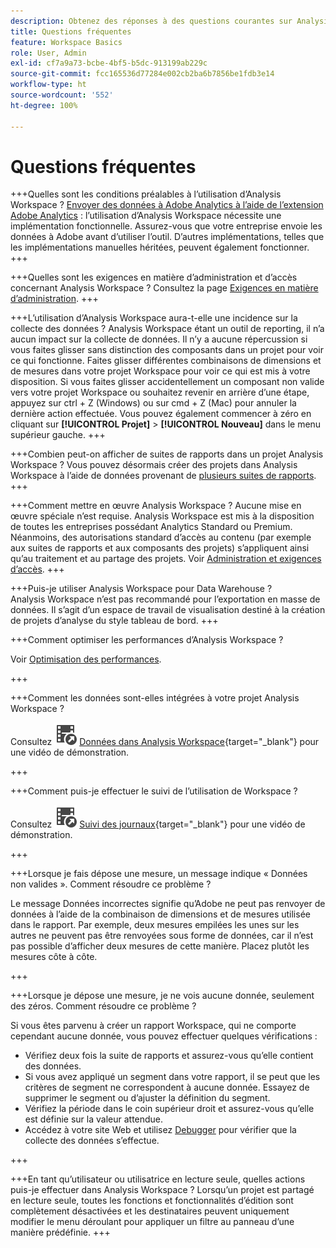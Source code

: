```yaml
---
description: Obtenez des réponses à des questions courantes sur Analysis Workspace.
title: Questions fréquentes
feature: Workspace Basics
role: User, Admin
exl-id: cf7a9a73-bcbe-4bf5-b5dc-913199ab229c
source-git-commit: fcc165536d77284e002cb2ba6b7856be1fdb3e14
workflow-type: ht
source-wordcount: '552'
ht-degree: 100%

---
```


# Questions fréquentes

+++Quelles sont les conditions préalables à l’utilisation d’Analysis Workspace ?
[Envoyer des données à Adobe Analytics à l’aide de l’extension Adobe Analytics](/help/implement/launch/validate-publish-prod.md) : l’utilisation d’Analysis Workspace nécessite une implémentation fonctionnelle. Assurez-vous que votre entreprise envoie les données à Adobe avant d’utiliser l’outil. D’autres implémentations, telles que les implémentations manuelles héritées, peuvent également fonctionner.
+++

+++Quelles sont les exigences en matière d’administration et d’accès concernant Analysis Workspace ?
Consultez la page [Exigences en matière d’administration](/help/analyze/analysis-workspace/workspace-faq/frequently-asked-questions-analysis-workspace.md).
+++

+++L’utilisation d’Analysis Workspace aura-t-elle une incidence sur la collecte des données ?
Analysis Workspace étant un outil de reporting, il n’a aucun impact sur la collecte de données. Il n’y a aucune répercussion si vous faites glisser sans distinction des composants dans un projet pour voir ce qui fonctionne. Faites glisser différentes combinaisons de dimensions et de mesures dans votre projet Workspace pour voir ce qui est mis à votre disposition. Si vous faites glisser accidentellement un composant non valide vers votre projet Workspace ou souhaitez revenir en arrière d’une étape, appuyez sur ctrl + Z (Windows) ou sur cmd + Z (Mac) pour annuler la dernière action effectuée. Vous pouvez également commencer à zéro en cliquant sur **[!UICONTROL Projet]** > **[!UICONTROL Nouveau]** dans le menu supérieur gauche.
+++

+++Combien peut-on afficher de suites de rapports dans un projet Analysis Workspace ?
Vous pouvez désormais créer des projets dans Analysis Workspace à l’aide de données provenant de [plusieurs suites de rapports](/help/analyze/analysis-workspace/build-workspace-project/multiple-report-suites.md).
+++

+++Comment mettre en œuvre Analysis Workspace ?
Aucune mise en œuvre spéciale n’est requise. Analysis Workspace est mis à la disposition de toutes les entreprises possédant Analytics Standard ou Premium. Néanmoins, des autorisations standard d’accès au contenu (par exemple aux suites de rapports et aux composants des projets) s’appliquent ainsi qu’au traitement et au partage des projets. Voir [Administration et exigences d’accès](/help/analyze/analysis-workspace/workspace-faq/frequently-asked-questions-analysis-workspace.md).
+++

+++Puis-je utiliser Analysis Workspace pour Data Warehouse ?
Analysis Workspace n’est pas recommandé pour l’exportation en masse de données. Il s’agit d’un espace de travail de visualisation destiné à la création de projets d’analyse du style tableau de bord.
+++

+++Comment optimiser les performances d’Analysis Workspace ?

Voir [Optimisation des performances](/help/analyze/analysis-workspace/workspace-faq/optimizing-performance.md).

+++

+++Comment les données sont-elles intégrées à votre projet Analysis Workspace ?

Consultez ![VideoCheckedOut](/help/assets/icons/VideoCheckedOut.svg) [Données dans Analysis Workspace](https://video.tv.adobe.com/v/31072?quality=12&learn=on){target="_blank"} pour une vidéo de démonstration.

+++

+++Comment puis-je effectuer le suivi de l’utilisation de Workspace ?

Consultez ![VideoCheckedOut](/help/assets/icons/VideoCheckedOut.svg) [Suivi des journaux](https://video.tv.adobe.com/v/29768?quality=12&learn=on){target="_blank"} pour une vidéo de démonstration.

+++

+++Lorsque je fais dépose une mesure, un message indique « Données non valides ». Comment résoudre ce problème ?

Le message Données incorrectes signifie qu’Adobe ne peut pas renvoyer de données à l’aide de la combinaison de dimensions et de mesures utilisée dans le rapport. Par exemple, deux mesures empilées les unes sur les autres ne peuvent pas être renvoyées sous forme de données, car il n’est pas possible d’afficher deux mesures de cette manière. Placez plutôt les mesures côte à côte.

+++

+++Lorsque je dépose une mesure, je ne vois aucune donnée, seulement des zéros. Comment résoudre ce problème ?

Si vous êtes parvenu à créer un rapport Workspace, qui ne comporte cependant aucune donnée, vous pouvez effectuer quelques vérifications :

* Vérifiez deux fois la suite de rapports et assurez-vous qu’elle contient des données.
* Si vous avez appliqué un segment dans votre rapport, il se peut que les critères de segment ne correspondent à aucune donnée. Essayez de supprimer le segment ou d’ajuster la définition du segment.
* Vérifiez la période dans le coin supérieur droit et assurez-vous qu’elle est définie sur la valeur attendue.
* Accédez à votre site Web et utilisez [Debugger](https://experienceleague.adobe.com/docs/debugger/using/experience-cloud-debugger.html?lang=fr) pour vérifier que la collecte des données s’effectue.


+++

+++En tant qu’utilisateur ou utilisatrice en lecture seule, quelles actions puis-je effectuer dans Analysis Workspace ?
Lorsqu’un projet est partagé en lecture seule, toutes les fonctions et fonctionnalités d’édition sont complètement désactivées et les destinataires peuvent uniquement modifier le menu déroulant pour appliquer un filtre au panneau d’une manière prédéfinie.
+++
